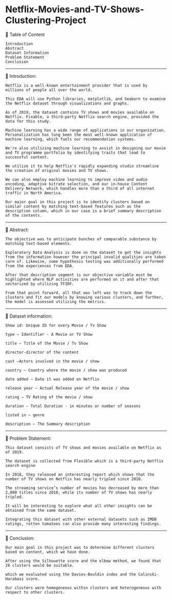 # Netflix-Movies-and-TV-Shows-Clustering-Project

💾 Table of Content

    Introduction
    Abstract
    Dataset Information
    Problem Statement
    Conclusion

-----------------------------------------------------
📖 Introduction:

    Netflix is a well-known entertainment provider that is used by millions of people all over the world.

    This EDA will use Python libraries, matplotlib, and Seaborn to examine the Netflix dataset through visualizations and graphs.

    As of 2019, the dataset contains TV shows and movies available on Netflix. Fixable, a third-party Netflix search engine, provided the data for this study.

    Machine learning has a wide range of applications in our organization. Personalization has long been the most well-known application of machine learning, which fuels our recommendation systems.

    We're also utilizing machine learning to assist in designing our movie and TV programme portfolio by identifying traits that lead to successful content.

    We utilize it to help Netflix's rapidly expanding studio streamline the creation of original movies and TV shows.

    We can also employ machine learning to improve video and audio encoding, adaptive bitrate selection, and our in-house Content Delivery Network, which handles more than a third of all internet traffic in North America.

    Our major goal in this project is to identify clusters based on similar content by matching text-based features such as the description column, which in our case is a brief summary description of the contents.

-----------------------------------------------------
📖 Abstract:

    The objective was to anticipate bunches of comparable substance by matching text-based elements.

    Exploratory Data Analysis is done on the dataset to get the insights from the information however the principal invalid qualities are taken care of. Likewise, some hypothesis testing was additionally performed from the experiences from EDA.

    After that description segment is our objective variable must be highlighted where NLP activities are performed on it and after that vectorized by utilizing TFIDF.

    From that point forward, all that was left was to track down the clusters and fit our models by knowing various clusters, and further, the model is assessed utilizing the metrics.

-----------------------------------------------------
📖 Dataset information:

    Show id: Unique ID for every Movie / Tv Show

    type – Identifier - A Movie or TV Show

    title – Title of the Movie / Tv Show

    director-director of the content

    cast –Actors involved in the movie / show

    country – Country where the movie / show was produced

    date added – Date it was added on Netflix

    release year – Actual Release year of the movie / show

    rating – TV Rating of the movie / show

    duration – Total Duration - in minutes or number of seasons

    listed in – genre

    description – The Summary description

-----------------------------------------------------
📖 Problem Statement:

    This dataset consists of TV shows and movies available on Netflix as of 2019.

    The dataset is collected from Flexible which is a third-party Netflix search engine

    In 2018, they released an interesting report which shows that the number of TV shows on Netflix has nearly tripled since 2010.

    The streaming service’s number of movies has decreased by more than 2,000 titles since 2010, while its number of TV shows has nearly tripled.

    It will be interesting to explore what all other insights can be obtained from the same dataset.

    Integrating this dataset with other external datasets such as IMDB ratings, rotten tomatoes can also provide many interesting findings.

-----------------------------------------------------
📖 Conclusion:

    Our main goal in this project was to determine different clusters based on content, which we have done.

    After using the Silhouette score and the elbow method, we found that 28 clusters would be suitable.

    which we evaluated using the Davies-Bouldin index and the Calinski-Harabasz score.

    Our clusters were homogeneous within clusters and heterogeneous with respect to other clusters.

